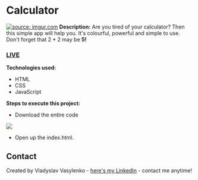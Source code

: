# Calculator
<a href="https://imgur.com/vbeEEyB"><img src="https://i.imgur.com/vbeEEyB.gif" title="source: imgur.com" /></a>
**Description:**
Are you tired of your calculator? Then this simple app will help you. It's colourful, powerful and simple to use. Don't forget that 2 * 2 may be **5!**
### [LIVE](https://richboyscrytoo.github.io/Calculator/)
**Technologies used:**
 - HTML
 - CSS
 - JavaScript
 
 **Steps to execute this project:**
 - Download the entire code
 
![](https://i.imgur.com/mzqjgS4.png)
 - Open up the index.html.
 
## Contact
Created by Vladyslav Vasylenko - [here's my LinkedIn](https://www.linkedin.com/in/vladvasylenko/) - contact me anytime!
